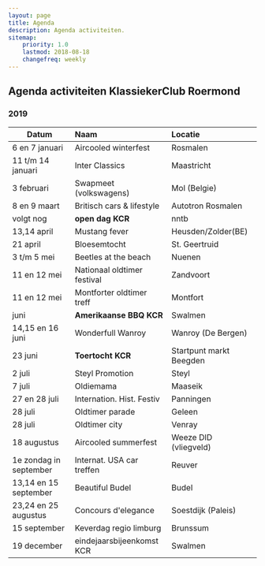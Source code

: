 ```yaml
---
layout: page
title: Agenda
description: Agenda activiteiten.
sitemap:
    priority: 1.0
    lastmod: 2018-08-18
    changefreq: weekly
---
```

## Agenda activiteiten KlassiekerClub Roermond

### 2019

| Datum                     | Naam                         | Locatie
| ------------------------- | :----------------------- |:-------------
| 6 en 7 januari            | Aircooled winterfest      | Rosmalen
| 11 t/m 14 januari         | Inter Classics            | Maastricht 
| 3 februari                | Swapmeet (volkswagens)    | Mol (Belgie)  
| 8 en 9 maart              |  Britisch cars & lifestyle| Autotron Rosmalen  
|  volgt nog                |  **open dag KCR**         | nntb
| 13,14 april               |  Mustang fever            | Heusden/Zolder(BE)
| 21 april                  |  Bloesemtocht              | St. Geertruid 
| 3 t/m 5 mei               |  Beetles at the beach     | Nuenen 
| 11 en 12 mei              |  Nationaal oldtimer festival| Zandvoort
| 11 en 12 mei              |  Montforter oldtimer treff| Montfort
|    juni                   |  **Amerikaanse BBQ KCR**  | Swalmen
| 14,15 en 16 juni          |  Wonderfull Wanroy        | Wanroy (De Bergen)
| 23 juni                   |  **Toertocht KCR**        | Startpunt markt Beegden
| 2 juli                    |  Steyl Promotion          | Steyl
| 7 juli                    |  Oldiemama                | Maaseik  
| 27 en 28 juli             |  Internation. Hist. Festiv| Panningen  
| 28 juli                   |  Oldtimer parade          | Geleen
| 28 juli                   |  Oldtimer city            | Venray
| 18 augustus               |  Aircooled summerfest     | Weeze DlD (vliegveld)
| 1e zondag in september    |  Internat. USA car treffen| Reuver
| 13,14 en 15 september     |  Beautiful Budel          | Budel 
| 23,24 en 25 augustus      |  Concours d'elegance      | Soestdijk (Paleis)
| 15 september              |  Keverdag regio limburg   | Brunssum  
| 19 december               |  eindejaarsbijeenkomst KCR| Swalmen 


 
